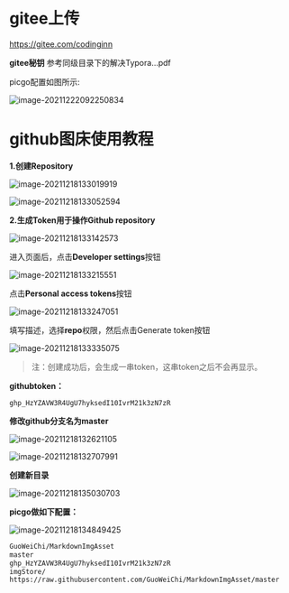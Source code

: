 

# gitee上传

https://gitee.com/codinginn

**gitee秘钥**
参考同级目录下的解决Typora…pdf

picgo配置如图所示:

![image-20211222092250834](gitee以及github上传图床教程.assets/image-20211222092250834.png)

# github图床使用教程

**1.创建Repository**

![image-20211218133019919](./记录.assets/image-20211218133019919.png)

![image-20211218133052594](./记录.assets/image-20211218133052594.png)

**2.生成Token用于操作Github repository**

![image-20211218133142573](./记录.assets/image-20211218133142573.png)

进入页面后，点击**Developer settings**按钮

![image-20211218133215551](./记录.assets/image-20211218133215551.png)

点击**Personal access tokens**按钮

![image-20211218133247051](./记录.assets/image-20211218133247051.png)

填写描述，选择**repo**权限，然后点击Generate token按钮

![image-20211218133335075](./记录.assets/image-20211218133335075.png)

> 注：创建成功后，会生成一串token，这串token之后不会再显示。

**githubtoken：**

```
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
```

**修改github分支名为master**

![image-20211218132621105](./记录.assets/image-20211218132621105.png)

![image-20211218132707991](记录.assets/image-20211218132707991.png)

**创建新目录**

![image-20211218135030703](./记录.assets/image-20211218135030703.png)

**picgo做如下配置：**

![image-20211218134849425](./记录.assets/image-20211218134849425.png)

```cmd
GuoWeiChi/MarkdownImgAsset
master
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
imgStore/
https://raw.githubusercontent.com/GuoWeiChi/MarkdownImgAsset/master
```

